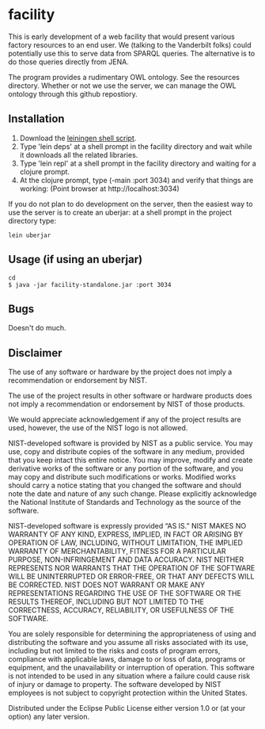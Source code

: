 # facility

This is early development of a web facility that would present various factory resources
to an end user. We (talking to the Vanderbilt folks) could potentially use this 
to serve data from SPARQL queries. The alternative is to do those queries directly from JENA. 

The program provides a rudimentary OWL ontology. See the resources directory. Whether or not
we use the server, we can manage the OWL ontology through this github repostiory.

## Installation

1. Download the [leiningen shell script](http://leiningen.org/).
2. Type 'lein deps' at a shell prompt in the facility directory and wait while it downloads 
    all the related libraries. 
3. Type 'lein repl' at a shell prompt in the facility directory and waiting for a clojure prompt.
4. At the clojure prompt, type (-main :port 3034) and verify that things are working: (Point browser at http://localhost:3034)

If you do not plan to do development on the server, then the easiest way to use the server is to create an uberjar: at a shell prompt in the project directory type:

```
lein uberjar
```

## Usage (if using an uberjar)


    cd 
    $ java -jar facility-standalone.jar :port 3034


## Bugs

Doesn't do much. 


## Disclaimer
The use of any software or hardware by the project does not imply a recommendation or endorsement by NIST.

The use of the project results in other software or hardware products does not imply a recommendation or endorsement by NIST of those products.

We would appreciate acknowledgement if any of the project results are used, however, the use of the NIST logo is not allowed.

NIST-developed software is provided by NIST as a public service. You may use, copy and distribute copies of the software in any medium, provided that you keep intact this entire notice. You may improve, modify and create derivative works of the software or any portion of the software, and you may copy and distribute such modifications or works. Modified works should carry a notice stating that you changed the software and should note the date and nature of any such change. Please explicitly acknowledge the National Institute of Standards and Technology as the source of the software.

NIST-developed software is expressly provided “AS IS.” NIST MAKES NO WARRANTY OF ANY KIND, EXPRESS, IMPLIED, IN FACT OR ARISING BY OPERATION OF LAW, INCLUDING, WITHOUT LIMITATION, THE IMPLIED WARRANTY OF MERCHANTABILITY, FITNESS FOR A PARTICULAR PURPOSE, NON-INFRINGEMENT AND DATA ACCURACY. NIST NEITHER REPRESENTS NOR WARRANTS THAT THE OPERATION OF THE SOFTWARE WILL BE UNINTERRUPTED OR ERROR-FREE, OR THAT ANY DEFECTS WILL BE CORRECTED. NIST DOES NOT WARRANT OR MAKE ANY REPRESENTATIONS REGARDING THE USE OF THE SOFTWARE OR THE RESULTS THEREOF, INCLUDING BUT NOT LIMITED TO THE CORRECTNESS, ACCURACY, RELIABILITY, OR USEFULNESS OF THE SOFTWARE.

You are solely responsible for determining the appropriateness of using and distributing the software and you assume all risks associated with its use, including but not limited to the risks and costs of program errors, compliance with applicable laws, damage to or loss of data, programs or equipment, and the unavailability or interruption of operation. This software is not intended to be used in any situation where a failure could cause risk of injury or damage to property. The software developed by NIST employees is not subject to copyright protection within the United States.




Distributed under the Eclipse Public License either version 1.0 or (at
your option) any later version.
